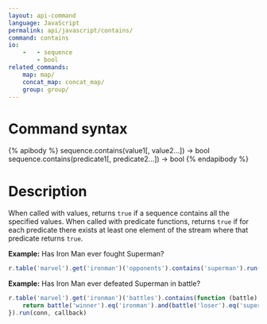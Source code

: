 ```yaml
---
layout: api-command
language: JavaScript
permalink: api/javascript/contains/
command: contains
io:
    -   - sequence
        - bool
related_commands:
    map: map/
    concat_map: concat_map/
    group: group/
---
```


# Command syntax #

{% apibody %}
sequence.contains(value1[, value2...]) &rarr; bool
sequence.contains(predicate1[, predicate2...]) &rarr; bool
{% endapibody %}

# Description #

When called with values, returns `true` if a sequence contains all the
specified values.  When called with predicate functions, returns `true`
if for each predicate there exists at least one element of the stream
where that predicate returns `true`.


__Example:__ Has Iron Man ever fought Superman?

```js
r.table('marvel').get('ironman')('opponents').contains('superman').run(conn, callback)
```


__Example:__ Has Iron Man ever defeated Superman in battle?

```js
r.table('marvel').get('ironman')('battles').contains(function (battle) {
    return battle('winner').eq('ironman').and(battle('loser').eq('superman'));
}).run(conn, callback)
```

